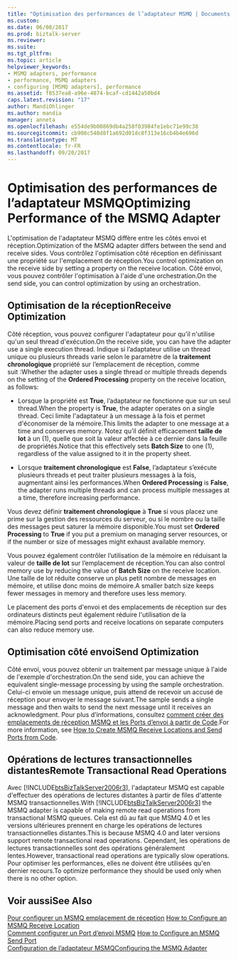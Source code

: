 ```yaml
---
title: "Optimisation des performances de l’adaptateur MSMQ | Documents Microsoft"
ms.custom: 
ms.date: 06/08/2017
ms.prod: biztalk-server
ms.reviewer: 
ms.suite: 
ms.tgt_pltfrm: 
ms.topic: article
helpviewer_keywords:
- MSMQ adapters, performance
- performance, MSMQ adapters
- configuring [MSMQ adapters], performance
ms.assetid: f8537ea8-a96e-4874-bcaf-cd1442a50bd4
caps.latest.revision: "17"
author: MandiOhlinger
ms.author: mandia
manager: anneta
ms.openlocfilehash: e554de9b00869db4a258f03984fe1ebc71e99c38
ms.sourcegitcommit: cb908c540d8f1a692d01dc8f313e16cb4b4e696d
ms.translationtype: MT
ms.contentlocale: fr-FR
ms.lasthandoff: 09/20/2017
---
```

# <a name="optimizing-performance-of-the-msmq-adapter"></a><span data-ttu-id="2c880-102">Optimisation des performances de l’adaptateur MSMQ</span><span class="sxs-lookup"><span data-stu-id="2c880-102">Optimizing Performance of the MSMQ Adapter</span></span>
<span data-ttu-id="2c880-103">L'optimisation de l'adaptateur MSMQ diffère entre les côtés envoi et réception.</span><span class="sxs-lookup"><span data-stu-id="2c880-103">Optimization of the MSMQ adapter differs between the send and receive sides.</span></span> <span data-ttu-id="2c880-104">Vous contrôlez l'optimisation côté réception en définissant une propriété sur l'emplacement de réception.</span><span class="sxs-lookup"><span data-stu-id="2c880-104">You control optimization on the receive side by setting a property on the receive location.</span></span> <span data-ttu-id="2c880-105">Côté envoi, vous pouvez contrôler l'optimisation à l'aide d'une orchestration.</span><span class="sxs-lookup"><span data-stu-id="2c880-105">On the send side, you can control optimization by using an orchestration.</span></span>  
  
## <a name="receive-optimization"></a><span data-ttu-id="2c880-106">Optimisation de la réception</span><span class="sxs-lookup"><span data-stu-id="2c880-106">Receive Optimization</span></span>  
 <span data-ttu-id="2c880-107">Côté réception, vous pouvez configurer l'adaptateur pour qu'il n'utilise qu'un seul thread d'exécution.</span><span class="sxs-lookup"><span data-stu-id="2c880-107">On the receive side, you can have the adapter use a single execution thread.</span></span> <span data-ttu-id="2c880-108">Indique si l’adaptateur utilise un thread unique ou plusieurs threads varie selon le paramètre de la **traitement chronologique** propriété sur l’emplacement de réception, comme suit :</span><span class="sxs-lookup"><span data-stu-id="2c880-108">Whether the adapter uses a single thread or multiple threads depends on the setting of the **Ordered Processing** property on the receive location, as follows:</span></span>  
  
-   <span data-ttu-id="2c880-109">Lorsque la propriété est **True**, l’adaptateur ne fonctionne que sur un seul thread.</span><span class="sxs-lookup"><span data-stu-id="2c880-109">When the property is **True**, the adapter operates on a single thread.</span></span> <span data-ttu-id="2c880-110">Ceci limite l'adaptateur à un message à la fois et permet d'économiser de la mémoire.</span><span class="sxs-lookup"><span data-stu-id="2c880-110">This limits the adapter to one message at a time and conserves memory.</span></span> <span data-ttu-id="2c880-111">Notez qu’il définit efficacement **taille de lot** à un (1), quelle que soit la valeur affectée à ce dernier dans la feuille de propriétés.</span><span class="sxs-lookup"><span data-stu-id="2c880-111">Notice that this effectively sets **Batch Size** to one (1), regardless of the value assigned to it in the property sheet.</span></span>  
  
-   <span data-ttu-id="2c880-112">Lorsque **traitement chronologique** est **False**, l’adaptateur s’exécute plusieurs threads et peut traiter plusieurs messages à la fois, augmentant ainsi les performances.</span><span class="sxs-lookup"><span data-stu-id="2c880-112">When **Ordered Processing** is **False**, the adapter runs multiple threads and can process multiple messages at a time, therefore increasing performance.</span></span>  
  
 <span data-ttu-id="2c880-113">Vous devez définir **traitement chronologique** à **True** si vous placez une prime sur la gestion des ressources du serveur, ou si le nombre ou la taille des messages peut saturer la mémoire disponible.</span><span class="sxs-lookup"><span data-stu-id="2c880-113">You must set **Ordered Processing** to **True** if you put a premium on managing server resources, or if the number or size of messages might exhaust available memory.</span></span>  
  
 <span data-ttu-id="2c880-114">Vous pouvez également contrôler l’utilisation de la mémoire en réduisant la valeur de **taille de lot** sur l’emplacement de réception.</span><span class="sxs-lookup"><span data-stu-id="2c880-114">You can also control memory use by reducing the value of **Batch Size** on the receive location.</span></span> <span data-ttu-id="2c880-115">Une taille de lot réduite conserve un plus petit nombre de messages en mémoire, et utilise donc moins de mémoire.</span><span class="sxs-lookup"><span data-stu-id="2c880-115">A smaller batch size keeps fewer messages in memory and therefore uses less memory.</span></span>  
  
 <span data-ttu-id="2c880-116">Le placement des ports d'envoi et des emplacements de réception sur des ordinateurs distincts peut également réduire l'utilisation de la mémoire.</span><span class="sxs-lookup"><span data-stu-id="2c880-116">Placing send ports and receive locations on separate computers can also reduce memory use.</span></span>  
  
## <a name="send-optimization"></a><span data-ttu-id="2c880-117">Optimisation côté envoi</span><span class="sxs-lookup"><span data-stu-id="2c880-117">Send Optimization</span></span>  
 <span data-ttu-id="2c880-118">Côté envoi, vous pouvez obtenir un traitement par message unique à l'aide de l'exemple d'orchestration.</span><span class="sxs-lookup"><span data-stu-id="2c880-118">On the send side, you can achieve the equivalent single-message processing by using the sample orchestration.</span></span> <span data-ttu-id="2c880-119">Celui-ci envoie un message unique, puis attend de recevoir un accusé de réception pour envoyer le message suivant.</span><span class="sxs-lookup"><span data-stu-id="2c880-119">The sample sends a single message and then waits to send the next message until it receives an acknowledgment.</span></span> <span data-ttu-id="2c880-120">Pour plus d’informations, consultez [comment créer des emplacements de réception MSMQ et les Ports d’envoi à partir de Code](../core/how-to-create-msmq-receive-locations-and-send-ports-from-code.md).</span><span class="sxs-lookup"><span data-stu-id="2c880-120">For more information, see [How to Create MSMQ Receive Locations and Send Ports from Code](../core/how-to-create-msmq-receive-locations-and-send-ports-from-code.md).</span></span>  
  
## <a name="remote-transactional-read-operations"></a><span data-ttu-id="2c880-121">Opérations de lectures transactionnelles distantes</span><span class="sxs-lookup"><span data-stu-id="2c880-121">Remote Transactional Read Operations</span></span>  
 <span data-ttu-id="2c880-122">Avec [!INCLUDE[btsBizTalkServer2006r3](../includes/btsbiztalkserver2006r3-md.md)], l'adaptateur MSMQ est capable d'effectuer des opérations de lectures distantes à partir de files d'attente MSMQ transactionnelles.</span><span class="sxs-lookup"><span data-stu-id="2c880-122">With [!INCLUDE[btsBizTalkServer2006r3](../includes/btsbiztalkserver2006r3-md.md)] the MSMQ adapter is capable of making remote read operations from transactional MSMQ queues.</span></span>  <span data-ttu-id="2c880-123">Cela est dû au fait que MSMQ 4.0 et les versions ultérieures prennent en charge les opérations de lectures transactionnelles distantes.</span><span class="sxs-lookup"><span data-stu-id="2c880-123">This is because MSMQ 4.0 and later versions support remote transactional read operations.</span></span>  <span data-ttu-id="2c880-124">Cependant, les opérations de lectures transactionnelles sont des opérations généralement lentes.</span><span class="sxs-lookup"><span data-stu-id="2c880-124">However, transactional read operations are typically slow operations.</span></span> <span data-ttu-id="2c880-125">Pour optimiser les performances, elles ne doivent être utilisées qu'en dernier recours.</span><span class="sxs-lookup"><span data-stu-id="2c880-125">To optimize performance they should be used only when there is no other option.</span></span>  
  
## <a name="see-also"></a><span data-ttu-id="2c880-126">Voir aussi</span><span class="sxs-lookup"><span data-stu-id="2c880-126">See Also</span></span>  
 <span data-ttu-id="2c880-127">[Pour configurer un MSMQ emplacement de réception](../core/how-to-configure-an-msmq-receive-location.md) </span><span class="sxs-lookup"><span data-stu-id="2c880-127">[How to Configure an MSMQ Receive Location](../core/how-to-configure-an-msmq-receive-location.md) </span></span>  
 <span data-ttu-id="2c880-128">[Comment configurer un Port d’envoi MSMQ](../core/how-to-configure-an-msmq-send-port.md) </span><span class="sxs-lookup"><span data-stu-id="2c880-128">[How to Configure an MSMQ Send Port](../core/how-to-configure-an-msmq-send-port.md) </span></span>  
 [<span data-ttu-id="2c880-129">Configuration de l’adaptateur MSMQ</span><span class="sxs-lookup"><span data-stu-id="2c880-129">Configuring the MSMQ Adapter</span></span>](../core/configuring-the-msmq-adapter.md)